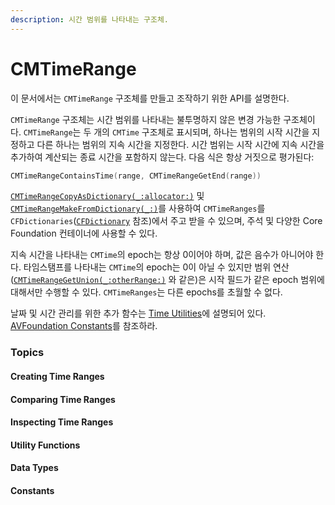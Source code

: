 ```yaml
---
description: 시간 범위를 나타내는 구조체.
---
```


# CMTimeRange

이 문서에서는 `CMTimeRange` 구조체를 만들고 조작하기 위한 API를 설명한다.

`CMTimeRange` 구조체는 시간 범위를 나타내는 불투명하지 않은 변경 가능한 구조체이다. `CMTimeRange`는 두 개의 `CMTime` 구조체로 표시되며, 하나는 범위의 시작 시간을 지정하고 다른 하나는 범위의 지속 시간을 지정한다. 시간 범위는 시작 시간에 지속 시간을 추가하여 계산되는 종료 시간을 포함하지 않는다. 다음 식은 항상 거짓으로 평가된다:

```swift
CMTimeRangeContainsTime(range, CMTimeRangeGetEnd(range))
```

[`CMTimeRangeCopyAsDictionary(_:allocator:)`](https://developer.apple.com/documentation/coremedia/1462781-cmtimerangecopyasdictionary) 및  [`CMTimeRangeMakeFromDictionary(_:)`](https://developer.apple.com/documentation/coremedia/1462777-cmtimerangemakefromdictionary)를 사용하여 `CMTimeRanges`를 `CFDictionaries`\([`CFDictionary`](https://developer.apple.com/documentation/corefoundation/cfdictionary) 참조\)에서 주고 받을 수 있으며, 주석 및 다양한 Core Foundation 컨테이너에 사용할 수 있다.

지속 시간을 나타내는 `CMTime`의 epoch는 항상 0이어야 하며, 값은 음수가 아니어야 한다. 타임스탬프를 나타내는 `CMTime`의 epoch는 0이 아닐 수 있지만 범위 연산\([`CMTimeRangeGetUnion(_:otherRange:)`](https://developer.apple.com/documentation/coremedia/1462837-cmtimerangegetunion) 와 같은\)은 시작 필드가 같은 epoch 범위에 대해서만 수행할 수 있다. `CMTimeRanges`는 다른 epochs를 초월할 수 없다. 

날짜 및 시간 관리를 위한 추가 함수는 [Time Utilities](https://developer.apple.com/documentation/corefoundation/time_utilities)에 설명되어 있다. [AVFoundation Constants](https://developer.apple.com/documentation/avfoundation/avfoundation_constants)를 참조하라.

### Topics

#### Creating Time Ranges

#### Comparing Time Ranges

#### Inspecting Time Ranges

#### Utility Functions

#### Data Types

#### Constants


